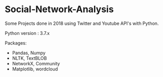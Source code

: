 # Social-Network-Analysis
Some Projects done in 2018 using Twitter and Youtube API's with Python.

Python version : 3.7.x

Packages:
- Pandas, Numpy
- NLTK, TextBLOB
- NetworkX, Community
- Matplotlib, wordcloud 
